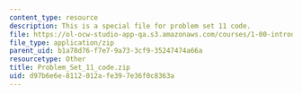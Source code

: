 ```yaml
---
content_type: resource
description: This is a special file for problem set 11 code.
file: https://ol-ocw-studio-app-qa.s3.amazonaws.com/courses/1-00-introduction-to-computers-and-engineering-problem-solving-spring-2012/d97b6e6e8112012afe397e36f0c8363a_Problem_Set_11_code.zip
file_type: application/zip
parent_uid: b1a78d76-f7e7-9a73-3cf9-35247474a66a
resourcetype: Other
title: Problem_Set_11_code.zip
uid: d97b6e6e-8112-012a-fe39-7e36f0c8363a
---
```

